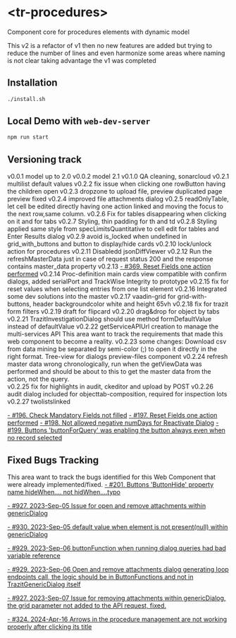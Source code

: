 # \<tr-procedures>
Component core for procedures elements with dynamic model

This v2 is a refactor of v1 then no new features are added but trying to reduce the number of lines and even harmonize some areas where naming is not clear taking advantage the v1 was completed

## Installation

```bash
./install.sh
```

## Local Demo with `web-dev-server`

```bash
npm run start
```

## Versioning track

v0.0.1 model up to 2.0
v0.0.2 model 2.1
v0.1.0 QA cleaning, sonarcloud
v0.2.1 multilist default values
v0.2.2 fix issue when clicking one rowButton having the children open
v0.2.3 dropzone to upload file, preview duplicated page preview fixed
v0.2.4 improved file attachments dialog
v0.2.5 readOnlyTable, let cell be edited directly having one action linked and moving the focus to the next row,same column.
v0.2.6 Fix for tables disappearing when clicking on it and for tabs
v0.2.7 Styling, thin padding for th and td
v0.2.8 Styling applied same style from specLimitsQuantitative to cell edit for tables and Enter Results dialog
v0.2.9 avoid is_locked when undefined in grid_with_buttons and button to display/hide cards
v0.2.10 lock/unlock action for procedures
v0.2.11 Disabledd jsonDiffViewer
v0.2.12 Run the refreshMasterData just in case of request status 200 and the response contains master_data property
v0.2.13 [- #369. Reset Fields one action performed](https://github.com/FranGomezVenegas/FrontE-Issues/issues/369)
v0.2.14 Proc-definition main cards view compatible with confirm dialogs, added serialPort and TrackWise Integrity to prototype
v0.2.15 fix for reset values when selecting entries from one list element
v0.2.16 Integrated some dev solutions into the master
v0.2.17 vaadin-grid for grid-with-buttons, header backgroundcolor white and height 65vh
v0.2.18 fix for trazit form filters
v0.2.19 draft for flipcard
v0.2.20 drag&drop for object by tabs
v0.2.21 TrazitInvestigationDialog should use method formDefaultValue instead of defaultValue
v0.2.22 getServiceAPIUrl creation to manage the multi-services API
This area want to track the requirements that made this web component to become a reality.
v0.2.23 some changes:
    Download csv from data mining be separated by semi-color (;) to open it directly in the right format.
    Tree-view for dialogs
    preview-files component
v0.2.24 refresh master data wrong chronologically, run when the getViewData was performed and should be about to this to get the master data from the action, not the query.    
v0.2.25 fix for highlights in audit, ckeditor and upload by POST
v0.2.26 audit dialog included for objecttab-composition, required for inspection lots
v0.2.27 twolistslinked

[- #196. Check Mandatory Fields not filled](https://github.com/FranGomezVenegas/FE-Issues/issues/196)
[- #197. Reset Fields one action performed](https://github.com/FranGomezVenegas/FE-Issues/issues/197)
[- #198. Not allowed negative numDays for Reactivate Dialog](https://github.com/FranGomezVenegas/FE-Issues/issues/198)
[- #199. Buttons 'buttonForQuery' was enabling the button always even when no record selected](https://github.com/FranGomezVenegas/FE-Issues/issues/199)

## Fixed Bugs Tracking

This area want to track the bugs identified for this Web Component that were already implemented/fixed.
[- #201. Buttons 'ButtonHide' property name hideWhen.... not hidWhen....typo](https://github.com/FranGomezVenegas/FE-Issues/issues/201)

[- #927. 2023-Sep-05 Issue for open and remove attachments within genericDialog](https://github.com/FranGomezVenegas/FETR/issues/927)

[- #930. 2023-Sep-05 default value when element is not present(null) within genericDialog](https://github.com/FranGomezVenegas/FETR/issues/930)

[- #929. 2023-Sep-06 buttonFunction when running dialog queries had bad variable reference](https://github.com/FranGomezVenegas/FETR/issues/929)

[- #929. 2023-Sep-06 Open and remove attachments dialog generating loop endpoints call, the logic should be in ButtonFunctions and not in TrazitGenericDialog itself](https://github.com/FranGomezVenegas/FETR/issues/929)

[- #927. 2023-Sep-07 Issue for removing attachments within genericDialog, the grid parameter not added to the API request, fixed.](https://github.com/FranGomezVenegas/FETR/issues/927)

[- #324. 2024-Apr-16 Arrows in the procedure management are not working properly after clicking its title](https://github.com/FranGomezVenegas/FrontE-Issues/issues/324)


